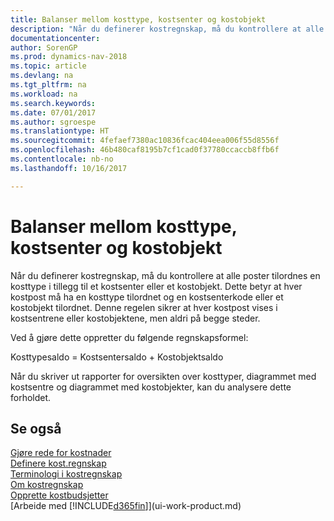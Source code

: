 ```yaml
---
title: Balanser mellom kosttype, kostsenter og kostobjekt
description: "Når du definerer kostregnskap, må du kontrollere at alle poster tilordnes en kosttype i tillegg til et kostsenter eller et kostobjekt. Dette betyr at hver kostpost må ha en kosttype tilordnet og en kostsenterkode eller et kostobjekt tilordnet. Denne regelen sikrer at hver kostpost vises i kostsentrene eller kostobjektene, men aldri på begge steder."
documentationcenter: 
author: SorenGP
ms.prod: dynamics-nav-2018
ms.topic: article
ms.devlang: na
ms.tgt_pltfrm: na
ms.workload: na
ms.search.keywords: 
ms.date: 07/01/2017
ms.author: sgroespe
ms.translationtype: HT
ms.sourcegitcommit: 4fefaef7380ac10836fcac404eea006f55d8556f
ms.openlocfilehash: 46b480caf8195b7cf1cad0f37780ccaccb8ffb6f
ms.contentlocale: nb-no
ms.lasthandoff: 10/16/2017

---
```

# <a name="balances-between-cost-type-cost-center-and-cost-object"></a>Balanser mellom kosttype, kostsenter og kostobjekt
Når du definerer kostregnskap, må du kontrollere at alle poster tilordnes en kosttype i tillegg til et kostsenter eller et kostobjekt. Dette betyr at hver kostpost må ha en kosttype tilordnet og en kostsenterkode eller et kostobjekt tilordnet. Denne regelen sikrer at hver kostpost vises i kostsentrene eller kostobjektene, men aldri på begge steder.  

 Ved å gjøre dette oppretter du følgende regnskapsformel:  

 Kosttypesaldo = Kostsentersaldo + Kostobjektsaldo  

 Når du skriver ut rapporter for oversikten over kosttyper, diagrammet med kostsentre og diagrammet med kostobjekter, kan du analysere dette forholdet.  

## <a name="see-also"></a>Se også  
[Gjøre rede for kostnader](finance-manage-cost-accounting.md)  
 [Definere kost.regnskap](finance-set-up-cost-accounting.md)   
 [Terminologi i kostregnskap](finance-terminology-in-cost-accounting.md)   
 [Om kostregnskap](finance-about-cost-accounting.md)  
 [Opprette kostbudsjetter](finance-create-cost-budgets.md)  
 [Arbeide med [!INCLUDE[d365fin](includes/d365fin_md.md)]](ui-work-product.md)


